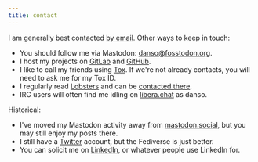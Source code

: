 ```yaml
---
title: contact
---
```


I am generally best contacted [by email](mailto:contact@danso.ca). Other ways to keep in touch:

* You should follow me via Mastodon: [danso@fosstodon.org](https://fosstodon.org/@danso).
* I host my projects on [GitLab](https://gitlab.com/danso) and [GitHub](https://github.com/ninedotnine).
* I like to call my friends using [Tox](https://tox.chat). If we're not already contacts, you will need to ask me for my Tox ID.
* I regularly read [Lobsters](https://lobste.rs/) and can be [contacted there](https://lobste.rs/u/danso).
* IRC users will often find me idling on [libera.chat](https://libera.chat/) as danso.

Historical:

* I've moved my Mastodon activity away from [mastodon.social](https://mastodon.social/@danso), but you may still enjoy my posts there.
* I still have a [Twitter](https://twitter.com/ninedotnine) account, but the Fediverse is just better.
* You can solicit me on [LinkedIn](https://www.linkedin.com/in/dan-soucy-25b454101/), or whatever people use LinkedIn for.

